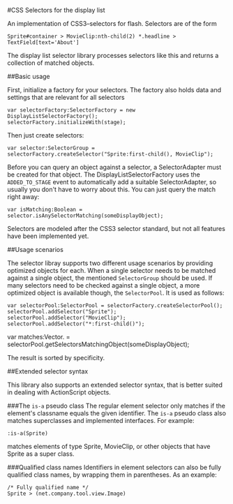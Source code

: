 

#CSS Selectors for the display list

An implementation of CSS3–selectors for flash. Selectors are
of the form

    Sprite#container > MovieClip:nth-child(2) *.headline > TextField[text='About']

The display list selector library processes selectors like this and returns a collection
of matched objects.



##Basic usage

First, initialize a factory for your selectors. The factory also holds data and settings that are relevant
for all selectors

    var selectorFactory:SelectorFactory = new DisplayListSelectorFactory();
    selectorFactory.initializeWith(stage);

Then just create selectors:

    var selector:SelectorGroup = selectorFactory.createSelector("Sprite:first-child(), MovieClip");

Before you can query an object against a selector, a SelectorAdapter must be created for that object. 
The DisplayListSelectorFactory uses the `ADDED_TO_STAGE` event to automatically add a suitable SelectorAdapter,
so usually you don't have to worry about this. You can just query the match right away:

    var isMatching:Boolean = selector.isAnySelectorMatching(someDisplayObject);

Selectors are modeled after the CSS3 selector standard, but not all features have been implemented
yet.


##Usage scenarios

The selector libray supports two different usage scenarios by providing optimized objects for each. When
a single selector needs to be matched against a single object, the mentioned `SelectorGroup` should be used.
If many selectors need to be checked against a single object, a more optimized object is available though, the
`SelectorPool`. It is used as follows:

    var selectorPool:SelectorPool = selectorFactory.createSelectorPool();
    selectorPool.addSelector("Sprite");
    selectorPool.addSelector("MovieClip");
    selectorPool.addSelector("*:first-child()");

var matches:Vector.<SelectorDescription> = selectorPool.getSelectorsMatchingObject(someDisplayObject);

The result is sorted by specificity.


##Extended selector syntax

This library also supports an extended selector syntax, that is better suited in dealing with ActionScript objects.


###The `is-a` pseudo class
The regular element selector only matches if the element's classname equals the given identifier.
The `is-a` pseudo class also matches superclasses and implemented interfaces. For example:

    :is-a(Sprite)

matches elements of type Sprite, MovieClip, or other objects that have Sprite as a super class.


###Qualified class names
Identifiers in element selectors can also be fully qualified class names, by wrapping them
in parentheses. As an example: 

    /* Fully qualified name */
    Sprite > (net.company.tool.view.Image)
